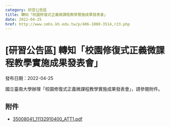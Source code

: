 ```yaml
---
category: 研習公告區
title: 轉知「校園修復式正義微課程教學實施成果發表會」
date: 2022-04-25
href: http://www.smhs.kh.edu.tw/p/406-1000-3514,r23.php
---
```


# [研習公告區] 轉知「校園修復式正義微課程教學實施成果發表會」

發布日期：2022-04-25

國立臺南大學辦理「校園修復式正義微課程教學實施成果發表會」，請參閱附件。

## 附件

- [35008041_11132910400_ATT1.pdf](https://www.smhs.kh.edu.tw/var/file/0/1000/attach/22/pta_3286_4516595_73626.pdf)
